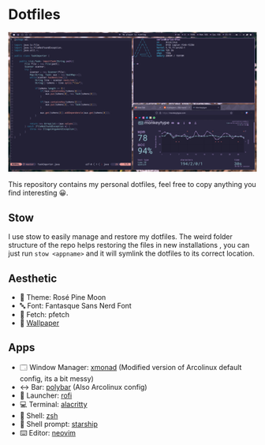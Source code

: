# Dotfiles

![Desktop screenshot](./.screenshots/desktop.png)

This repository contains my personal dotfiles, feel free to copy anything you find interesting 😀.

## Stow

I use stow to easily manage and restore my dotfiles. The weird folder structure of
the repo helps restoring the files in new installations , you can just run `stow <appname>` and it
will symlink the dotfiles to its correct location.

## Aesthetic

- 🎨 Theme: Rosé Pine Moon
- 🔤 Font: Fantasque Sans Nerd Font
- 📄 Fetch: pfetch
- 🌸 [Wallpaper](https://github.com/rose-pine/wallpapers/blob/main/flower.jpg)

## Apps

- 🗔  Window Manager: [xmonad](./xmonad/.xmonad) (Modified version of Arcolinux default config, its a bit messy)
- ↔️ Bar: [polybar](./polybar/.config/polybar/) (Also Arcolinux config)
- 🏃 Launcher: [rofi](./rofi/.config/rofi/config.rasi)
- 💻 Terminal: [alacritty](./alacritty/.config/alacritty/alacritty.yml)
- 🐚 Shell: [zsh](./zsh/.zshrc)
- 🚀 Shell prompt: [starship](./starship/.config/starship.toml)
- ⌨️ Editor: [neovim](./nvim/.config/nvim/)

